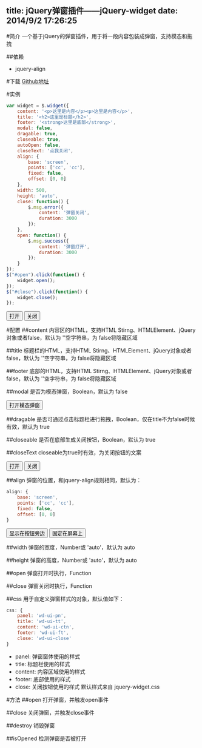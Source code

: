 title: jQuery弹窗插件——jQuery-widget
date: 2014/9/2 17:26:25
---

<escape>
<link rel="stylesheet" type="text/css" href="/css/widget/jquery-widget-min.css">
<link rel="stylesheet" type="text/css" href="/css/message/jquery-message-min.css">
<link rel="stylesheet" type="text/css" href="/css/widget.css">

<script type="text/javascript" src="/js/align/jquery-align-min.js"></script>
<script type="text/javascript" src="/js/widget/jquery-widget-min.js"></script>
<script type="text/javascript" src="/js/message/jquery-message-min.js"></script>
</escape>

#简介
一个基于jQuery的弹窗插件，用于将一段内容包装成弹窗，支持模态和拖拽

##依赖
* jquery-align

#下载
[Github地址](https://github.com/LingyuCoder/jquery-widget)

#实例
```javascript
var widget = $.widget({
    content: '<p>这里是内容</p><p>这里是内容</p>',
    title: '<h2>这里是标题</h2>',
    footer: '<strong>这里是底部</strong>',
    modal: false,
    dragable: true,
    closeable: true,
    autoOpen: false,
    closeText: '点我关闭',
    align: {
        base: 'screen',
        points: ['cc', 'cc'],
        fixed: false,
        offset: [0, 0]
    },
    width: 500,
    height: 'auto',
    close: function() {
        $.msg.error({
            content: '弹窗关闭',
            duration: 3000
        });
    },
    open: function() {
        $.msg.success({
            content: '弹窗打开',
            duration: 3000
        });
    }
});
$("#open").click(function() {
    widget.open();
});
$("#close").click(function() {
    widget.close();
});
```

<escape>
<button id="open" class="btn btn-open">打开</button>
<button id="close" class="btn btn-close">关闭</button>
<script type="text/javascript">
$(function() {
    var widget = $.widget({
        content: '<p>这里是内容</p><p>这里是内容</p>',
        title: '<h2>这里是标题</h2>',
        footer: '<strong>这里是底部</strong>',
        modal: false,
        dragable: true,
        closeable: true,
        autoOpen: false,
        closeText: '点我关闭',
        align: {
            base: 'screen',
            points: ['cc', 'cc'],
            fixed: false,
            offset: [0, 0]
        },
        width: 500,
        height: 'auto',
        close: function() {
            $.msg.error({
                content: '弹窗关闭',
                duration: 3000
            });
        },
        open: function() {
            $.msg.success({
                content: '弹窗打开',
                duration: 3000
            });
        }
    });
    $("#open").click(function() {
        widget.open();
    });
    $("#close").click(function() {
        widget.close();
    });
});
</script>
</escape>

#配置
##content
内容区的HTML，支持HTML Stirng、HTMLElement、jQuery对象或者false，默认为 ''空字符串，为 false将隐藏区域

##title
标题栏的HTML，支持HTML Stirng、HTMLElement、jQuery对象或者false，默认为 ''空字符串，为 false将隐藏区域

##footer
底部的HTML，支持HTML Stirng、HTMLElement、jQuery对象或者false，默认为 ''空字符串，为 false将隐藏区域

##modal
是否为模态弹窗，Boolean，默认为 false

<escape>
<button id="openModalWidget" class="btn btn-open">打开模态弹窗</button>
<script type="text/javascript">
$(function() {
    var widget = $.widget({
        content: '<p>一些内容</p>',
        title: '<h2>模态弹窗实例</h2>',
        modal: true,
        dragable: true,
        closeable: true,
        autoOpen: false,
        closeText: '关闭模态弹窗',
        align: {
            base: 'screen',
            points: ['cc', 'cc'],
            fixed: false,
            offset: [0, 0]
        },
        width: 500,
        height: 'auto',
        close: function() {
            $.msg.error({
                content: '模态弹窗关闭',
                duration: 3000
            });
        },
        open: function() {
            $.msg.success({
                content: '模态弹窗打开',
                duration: 3000
            });
        }
    });
    $("#openModalWidget").click(function() {
        widget.open();
    });
});	
</script>
</escape>

##dragable
是否可通过点击标题栏进行拖拽，Boolean，仅在title不为false时候有效，默认为 true

##closeable
是否在底部生成关闭按钮，Boolean，默认为 true

##closeText
closeable为true时有效，为关闭按钮的文案

<escape>
<button id="noCloseWidgetOpen" class="btn btn-open">打开</button>
<button id="noCloseWidgetClose" class="btn btn-close">关闭</button>
<script type="text/javascript">
$(function() {
    var widget = $.widget({
        content: '<p>这个对话框没有关闭按钮，需要关闭请点击“关闭”</p>',
        title: '<h2>无关闭按钮</h2>',
        footer: '<p>这里是Footer</p>',
        modal: false,
        dragable: true,
        closeable: false,
        autoOpen: false,
        align: {
            base: 'screen',
            points: ['cc', 'cc'],
            fixed: false,
            offset: [0, 0]
        },
        close: function() {
            $.msg.error({
                content: '弹窗关闭',
                duration: 3000
            });
        },
        open: function() {
            $.msg.success({
                content: '弹窗打开',
                duration: 3000
            });
        }
    });
    $("#noCloseWidgetOpen").click(function() {
        widget.open();
    });
    $("#noCloseWidgetClose").click(function() {
        widget.close();
    });
});
</script>
</escape>

##align
弹窗的位置，和jquery-align规则相同，默认为：
```javascript
align: {
    base: 'screen',
    points: ['cc', 'cc'],
    fixed: false,
    offset: [0, 0]
}
```

<escape>
<button id="alignOpen" class="btn btn-open">显示在按钮旁边</button>
<button id="fixedOpen" class="btn btn-open">固定在屏幕上</button>
<script type="text/javascript">
$(function() {
    var widget = $.widget({
        content: '<p>这个对话框显示在按钮旁边</p>',
        title: '<h2>显示在按钮旁边</h2>',
        footer: '<p>这里是Footer</p>',
        modal: false,
        dragable: true,
        closeable: true,
        autoOpen: false,
        closeText: '关闭',
        align: {
            base: '#alignOpen',
            points: ['tc', 'bc'],
            fixed: false
        },
        close: function() {
            $.msg.error({
                content: '弹窗关闭',
                duration: 3000
            });
        },
        open: function() {
            $.msg.success({
                content: '弹窗打开',
                duration: 3000
            });
        }
    });
    $("#alignOpen").click(function() {
        widget.open();
    });

    var widget2 = $.widget({
        content: '<p>这个对话框固定在屏幕中间</p>',
        title: '<h2>固定在屏幕中间</h2>',
        footer: '<p>这里是Footer</p>',
        modal: true,
        dragable: true,
        closeable: true,
        autoOpen: false,
        closeText: '关闭',
        align: {
            base: 'screen',
            points: ['cc', 'cc'],
            fixed: true
        },
        close: function() {
            $.msg.error({
                content: '弹窗关闭',
                duration: 3000
            });
        },
        open: function() {
            $.msg.success({
                content: '弹窗打开',
                duration: 3000
            });
        }
    });
    $("#fixedOpen").click(function() {
        widget2.open();
    });
});
</script>
</escape>

##width
弹窗的宽度，Number或 'auto'，默认为 auto

##height
弹窗的高度，Number或 'auto'，默认为 auto

##open
弹窗打开时执行，Function

##close
弹窗关闭时执行，Function

##css
用于自定义弹窗样式的对象，默认值如下：

```javascript
css: {
    panel: 'wd-ui-pn',
    title: 'wd-ui-tt',
    content: 'wd-ui-ctn',
    footer: 'wd-ui-ft',
    close: 'wd-ui-close'
}
```

* panel: 弹窗窗体使用的样式
* title: 标题栏使用的样式
* content: 内容区域使用的样式
* footer: 底部使用的样式
* close: 关闭按钮使用的样式
默认样式来自 jquery-widget.css

#方法
##open
打开弹窗，并触发open事件

##close
关闭弹窗，并触发close事件

##destroy
销毁弹窗

##isOpened
检测弹窗是否被打开

